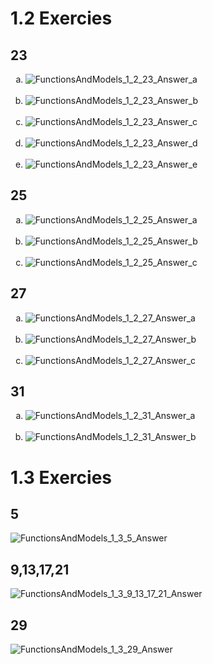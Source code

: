 # 1.2 Exercies

## 23
<ol type="a">
  <li><img title="FunctionsAndModels_1_2_23_Answer_a" src="../pics/01_FunctionsAndModels_1_2_23_Answer_a.jpg"/></li><br>
  <li><img title="FunctionsAndModels_1_2_23_Answer_b" src="../pics/01_FunctionsAndModels_1_2_23_Answer_b.jpg"/></li><br>
  <li><img title="FunctionsAndModels_1_2_23_Answer_c" src="../pics/01_FunctionsAndModels_1_2_23_Answer_c.jpg"/></li><br>
  <li><img title="FunctionsAndModels_1_2_23_Answer_d" src="../pics/01_FunctionsAndModels_1_2_23_Answer_d.jpg"/></li><br>
  <li><img title="FunctionsAndModels_1_2_23_Answer_e" src="../pics/01_FunctionsAndModels_1_2_23_Answer_e.jpg"/></li>
</ol>

## 25
<ol type="a">
  <li><img title="FunctionsAndModels_1_2_25_Answer_a" src="../pics/01_FunctionsAndModels_1_2_25_Answer_a.jpg"/></li><br>
  <li><img title="FunctionsAndModels_1_2_25_Answer_b" src="../pics/01_FunctionsAndModels_1_2_25_Answer_b.jpg"/></li><br>
  <li><img title="FunctionsAndModels_1_2_25_Answer_c" src="../pics/01_FunctionsAndModels_1_2_25_Answer_c.jpg"/></li>
</ol>

## 27
<ol type="a">
  <li><img title="FunctionsAndModels_1_2_27_Answer_a" src="../pics/01_FunctionsAndModels_1_2_27_Answer_a.jpg"/></li><br>
  <li><img title="FunctionsAndModels_1_2_27_Answer_b" src="../pics/01_FunctionsAndModels_1_2_27_Answer_b.jpg"/></li><br>
  <li><img title="FunctionsAndModels_1_2_27_Answer_c" src="../pics/01_FunctionsAndModels_1_2_27_Answer_c.jpg"/></li>
</ol>

## 31
<ol type="a">
  <li><img title="FunctionsAndModels_1_2_31_Answer_a" src="../pics/01_FunctionsAndModels_1_2_31_Answer_a.jpg"/></li><br>
  <li><img title="FunctionsAndModels_1_2_31_Answer_b" src="../pics/01_FunctionsAndModels_1_2_31_Answer_b.jpg"/></li>
</ol>

# 1.3 Exercies
 
## 5

![FunctionsAndModels_1_3_5_Answer](../pics/01_FunctionsAndModels_1_3_5_Answer.png)
 
## 9,13,17,21

![FunctionsAndModels_1_3_9_13_17_21_Answer](../pics/01_FunctionsAndModels_1_3_9_13_17_21_Answer.png)
 
## 29

![FunctionsAndModels_1_3_29_Answer](../pics/01_FunctionsAndModels_1_3_29_Answer.png)

